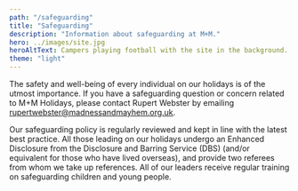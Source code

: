 ```yaml
---
path: "/safeguarding"
title: "Safeguarding"
description: "Information about safeguarding at M+M."
hero: ../images/site.jpg
heroAltText: Campers playing football with the site in the background.
theme: "light"
---
```


The safety and well-being of every individual on our holidays is of the utmost importance.
If you have a safeguarding question or concern related to M+M Holidays, please contact Rupert Webster by emailing <rupertwebster@madnessandmayhem.org.uk>.

Our safeguarding policy is regularly reviewed and kept in line with the latest best practice. All those leading on our holidays undergo an Enhanced Disclosure from the Disclosure and Barring Service (DBS) (and/or equivalent for those who have lived overseas), and provide two referees from whom we take up references. All of our leaders receive regular training on safeguarding children and young people.